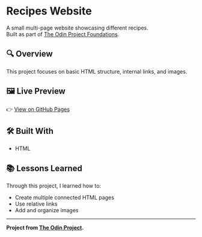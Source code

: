 # Recipes Website
A small multi-page website showcasing different recipes.  
Built as part of [The Odin Project Foundations](https://www.theodinproject.com/paths/foundations/courses/foundations).

## 🔍 Overview
This project focuses on basic HTML structure, internal links, and images.

## 🖼️ Live Preview
👉 [View on GitHub Pages](https://your-username.github.io/recipes/)
<!-- Replace "your-username" -->

## 🛠️ Built With
- HTML

## 📚 Lessons Learned
Through this project, I learned how to:
- Create multiple connected HTML pages
- Use relative links
- Add and organize images

---
**Project from [The Odin Project](https://www.theodinproject.com/).**
